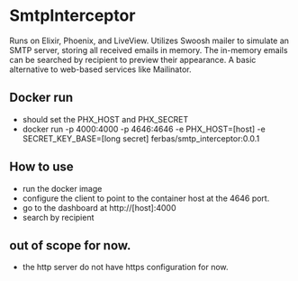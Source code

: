 # SmtpInterceptor

Runs on Elixir, Phoenix, and LiveView. 
Utilizes Swoosh mailer to simulate an SMTP server, storing all received emails in memory.
The in-memory emails can be searched by recipient to preview their appearance. 
A basic alternative to web-based services like Mailinator.

## Docker run

  * should set the PHX_HOST and PHX_SECRET
  * docker run -p 4000:4000 -p 4646:4646 -e PHX_HOST=[host] -e SECRET_KEY_BASE=[long secret] ferbas/smtp_interceptor:0.0.1

## How to use

  * run the docker image
  * configure the client to point to the container host at the 4646 port.
  * go to the dashboard at http://[host]:4000
  * search by recipient
  
## out of scope for now.
  
  * the http server do not have https configuration for now.
